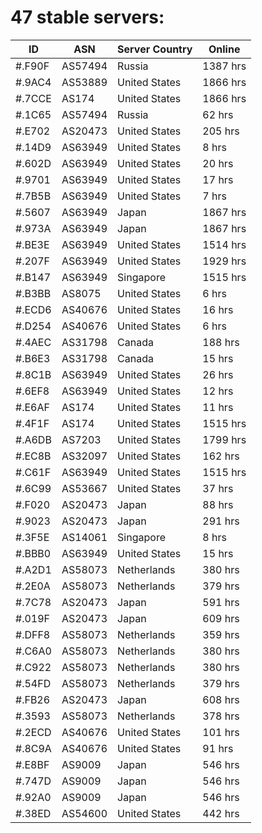 # 47 stable servers:

| ID | ASN | Server Country | Online |
| ------ | ------ | ------ | ------ |
| #.F90F | AS57494 | Russia | 1387 hrs |
| #.9AC4 | AS53889 | United States | 1866 hrs |
| #.7CCE | AS174 | United States | 1866 hrs |
| #.1C65 | AS57494 | Russia | 62 hrs |
| #.E702 | AS20473 | United States | 205 hrs |
| #.14D9 | AS63949 | United States | 8 hrs |
| #.602D | AS63949 | United States | 20 hrs |
| #.9701 | AS63949 | United States | 17 hrs |
| #.7B5B | AS63949 | United States | 7 hrs |
| #.5607 | AS63949 | Japan | 1867 hrs |
| #.973A | AS63949 | Japan | 1867 hrs |
| #.BE3E | AS63949 | United States | 1514 hrs |
| #.207F | AS63949 | United States | 1929 hrs |
| #.B147 | AS63949 | Singapore | 1515 hrs |
| #.B3BB | AS8075 | United States | 6 hrs |
| #.ECD6 | AS40676 | United States | 16 hrs |
| #.D254 | AS40676 | United States | 6 hrs |
| #.4AEC | AS31798 | Canada | 188 hrs |
| #.B6E3 | AS31798 | Canada | 15 hrs |
| #.8C1B | AS63949 | United States | 26 hrs |
| #.6EF8 | AS63949 | United States | 12 hrs |
| #.E6AF | AS174 | United States | 11 hrs |
| #.4F1F | AS174 | United States | 1515 hrs |
| #.A6DB | AS7203 | United States | 1799 hrs |
| #.EC8B | AS32097 | United States | 162 hrs |
| #.C61F | AS63949 | United States | 1515 hrs |
| #.6C99 | AS53667 | United States | 37 hrs |
| #.F020 | AS20473 | Japan | 88 hrs |
| #.9023 | AS20473 | Japan | 291 hrs |
| #.3F5E | AS14061 | Singapore | 8 hrs |
| #.BBB0 | AS63949 | United States | 15 hrs |
| #.A2D1 | AS58073 | Netherlands | 380 hrs |
| #.2E0A | AS58073 | Netherlands | 379 hrs |
| #.7C78 | AS20473 | Japan | 591 hrs |
| #.019F | AS20473 | Japan | 609 hrs |
| #.DFF8 | AS58073 | Netherlands | 359 hrs |
| #.C6A0 | AS58073 | Netherlands | 380 hrs |
| #.C922 | AS58073 | Netherlands | 380 hrs |
| #.54FD | AS58073 | Netherlands | 379 hrs |
| #.FB26 | AS20473 | Japan | 608 hrs |
| #.3593 | AS58073 | Netherlands | 378 hrs |
| #.2ECD | AS40676 | United States | 101 hrs |
| #.8C9A | AS40676 | United States | 91 hrs |
| #.E8BF | AS9009 | Japan | 546 hrs |
| #.747D | AS9009 | Japan | 546 hrs |
| #.92A0 | AS9009 | Japan | 546 hrs |
| #.38ED | AS54600 | United States | 442 hrs |

